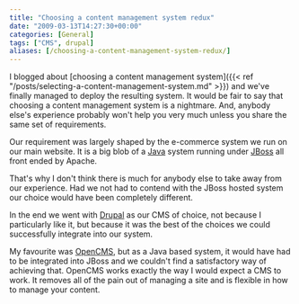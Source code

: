 ```yaml
---
title: "Choosing a content management system redux"
date: "2009-03-13T14:27:30+00:00"
categories: [General]
tags: ["CMS", drupal]
aliases: [/choosing-a-content-management-system-redux/]
---
```


I blogged about [choosing a content management system]({{< ref "/posts/selecting-a-content-management-system.md" >}}) and we've finally managed to deploy the resulting system. It would be fair to say that choosing a content management system is a nightmare. And, anybody else's experience probably won't help you very much unless you share the same set of requirements.

Our requirement was largely shaped by the e-commerce system we run on our main website. It is a big blob of a [Java](http://www.java.com/) system running under [JBoss](http://www.jboss.org/) all front ended by Apache.

That's why I don't think there is much for anybody else to take away from our experience. Had we not had to contend with the JBoss hosted system our choice would have been completely different.

In the end we went with [Drupal](http://drupal.org/) as our CMS of choice, not because I particularly like it, but because it was the best of the choices we could successfully integrate into our system.

My favourite was [OpenCMS](http://www.opencms.org/), but as a Java based system, it would have had to be integrated into JBoss and we couldn't find a satisfactory way of achieving that. OpenCMS works exactly the way I would expect a CMS to work. It removes all of the pain out of managing a site and is flexible in how to manage your content.
